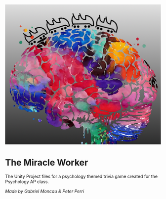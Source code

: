 ![alt text](https://raw.githubusercontent.com/gabrieltm9/The-Miracle-Worker/master/logo.png)
# The Miracle Worker
The Unity Project files for a psychology themed trivia game created for the Psychology AP class.

*Made by Gabriel Moncau & Peter Perri*